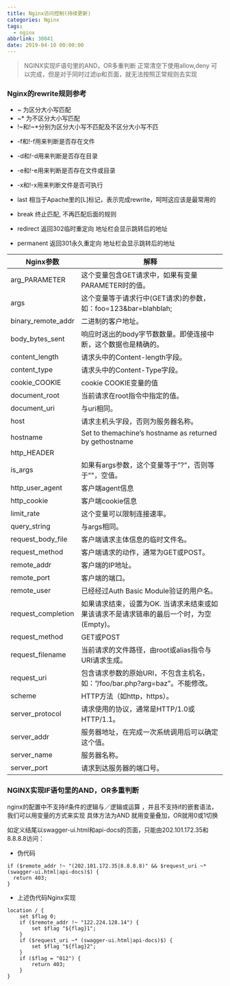 ```yaml
---
title: Nginx访问控制(持续更新)
categories: Nginx
tags:
  - nginx
abbrlink: 30041
date: 2019-04-10 00:00:00
---
```


> NGINX实现IF语句里的AND，OR多重判断
> 正常清空下使用allow,deny 可以完成，但是对于同时过滤ip和页面，就无法按照正常规则去实现

### Nginx的rewrite规则参考
- ~ 为区分大小写匹配
- ~\* 为不区分大小写匹配
- !~和!~\*分别为区分大小写不匹配及不区分大小写不匹

<!--more-->
- -f和!-f用来判断是否存在文件
- -d和!-d用来判断是否存在目录
- -e和!-e用来判断是否存在文件或目录
- -x和!-x用来判断文件是否可执行


- last 相当于Apache里的[L]标记，表示完成rewrite，呵呵这应该是最常用的
- break 终止匹配, 不再匹配后面的规则
- redirect 返回302临时重定向 地址栏会显示跳转后的地址
- permanent 返回301永久重定向 地址栏会显示跳转后的地址

|Nginx参数 | 解释 |
|- |---- |
arg_PARAMETER    | 这个变量包含GET请求中，如果有变量PARAMETER时的值。
args                    | 这个变量等于请求行中(GET请求)的参数，如：foo=123&bar=blahblah;
binary_remote_addr | 二进制的客户地址。
body_bytes_sent    | 响应时送出的body字节数数量。即使连接中断，这个数据也是精确的。
content_length    | 请求头中的Content-length字段。
content_type      | 请求头中的Content-Type字段。
cookie_COOKIE    | cookie COOKIE变量的值
document_root    | 当前请求在root指令中指定的值。
document_uri      | 与uri相同。
host                | 请求主机头字段，否则为服务器名称。
hostname          | Set to themachine’s hostname as returned by gethostname
http_HEADER      |   
is_args              | 如果有args参数，这个变量等于”?”，否则等于”"，空值。
http_user_agent    | 客户端agent信息
http_cookie          | 客户端cookie信息
limit_rate            | 这个变量可以限制连接速率。
query_string          | 与args相同。
request_body_file  | 客户端请求主体信息的临时文件名。
request_method    | 客户端请求的动作，通常为GET或POST。
remote_addr          | 客户端的IP地址。
remote_port          | 客户端的端口。
remote_user          | 已经经过Auth Basic Module验证的用户名。
request_completion | 如果请求结束，设置为OK. 当请求未结束或如果该请求不是请求链串的最后一个时，为空(Empty)。
request_method    | GET或POST
request_filename  | 当前请求的文件路径，由root或alias指令与URI请求生成。
request_uri          | 包含请求参数的原始URI，不包含主机名，如：”/foo/bar.php?arg=baz”。不能修改。
scheme                | HTTP方法（如http，https）。
server_protocol      | 请求使用的协议，通常是HTTP/1.0或HTTP/1.1。
server_addr          | 服务器地址，在完成一次系统调用后可以确定这个值。
server_name        | 服务器名称。
server_port          | 请求到达服务器的端口号。



### NGINX实现IF语句里的AND，OR多重判断
nginx的配置中不支持if条件的逻辑与／逻辑或运算 ，并且不支持if的嵌套语法，我们可以用变量的方式来实现
具体方法为AND 就用变量叠加，OR就用0或1切换

如定义结尾以swagger-ui.html和api-docs的页面，只能由202.101.172.35和8.8.8.8访问：

- 伪代码

```
if ($remote_addr !~ "(202.101.172.35|8.8.8.8)" && $request_uri ~* (swagger-ui.html|api-docs)$) {
  return 403;
}
```

- 上述伪代码Nginx实现

```
location / {
	set $flag 0;
    if ($remote_addr !~ "122.224.128.14") {
		set $flag "${flag}1";
	}
	if ($request_uri ~* (swagger-ui.html|api-docs)$) {
		set $flag "${flag}2";
	}
	if ($flag = "012") {
		return 403;
	}
}
```
